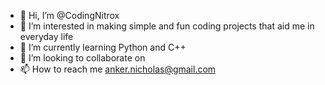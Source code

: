 - 👋 Hi, I’m @CodingNitrox
- 👀 I’m interested in making simple and fun coding projects that aid me in everyday life
- 🌱 I’m currently learning Python and C++
- 💞️ I’m looking to collaborate on 
- 📫 How to reach me anker.nicholas@gmail.com

<!---
CodingNitrox/CodingNitrox is a ✨ special ✨ repository because its `README.md` (this file) appears on your GitHub profile.
You can click the Preview link to take a look at your changes.
--->
